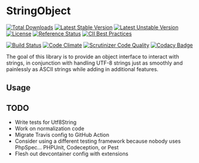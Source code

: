 # StringObject

[![Total Downloads](https://poser.pugx.org/garrettw/stringobject/downloads.svg)](https://packagist.org/packages/garrettw/stringobject) [![Latest Stable Version](https://poser.pugx.org/garrettw/stringobject/v/stable.svg)](https://packagist.org/packages/garrettw/stringobject) [![Latest Unstable Version](https://poser.pugx.org/garrettw/stringobject/v/unstable.svg)](https://packagist.org/packages/garrettw/stringobject) [![License](https://poser.pugx.org/garrettw/stringobject/license.svg)](https://packagist.org/packages/garrettw/stringobject) [![Reference Status](https://www.versioneye.com/php/garrettw:stringobject/reference_badge.svg?style=flat)](https://www.versioneye.com/php/garrettw:stringobject/references) [![CII Best Practices](https://bestpractices.coreinfrastructure.org/projects/162/badge)](https://bestpractices.coreinfrastructure.org/projects/162)

[![Build Status](https://travis-ci.org/garrettw/stringobject.svg?branch=master)](https://travis-ci.org/garrettw/stringobject) [![Code Climate](https://codeclimate.com/github/garrettw/stringobject/badges/gpa.svg)](https://codeclimate.com/github/garrettw/stringobject) [![Scrutinizer Code Quality](https://scrutinizer-ci.com/g/garrettw/stringobject/badges/quality-score.png?b=master)](https://scrutinizer-ci.com/g/garrettw/stringobject/?branch=master) [![Codacy Badge](https://app.codacy.com/project/badge/Grade/a6c9647f427145cf8e6a03eb2ceed944)](https://app.codacy.com/gh/garrettw/stringobject/dashboard?utm_source=gh&utm_medium=referral&utm_content=&utm_campaign=Badge_grade)

The goal of this library is to provide an object interface to interact with strings, in conjunction with handling UTF-8 strings just as smoothly and painlessly as ASCII strings while adding in additional features.

## Usage


## TODO

  - Write tests for Utf8String
  - Work on normalization code
  - Migrate Travis config to GitHub Action
  - Consider using a different testing framework because nobody uses PhpSpec... PHPUnit, Codeception, or Pest
  - Flesh out devcontainer config with extensions
